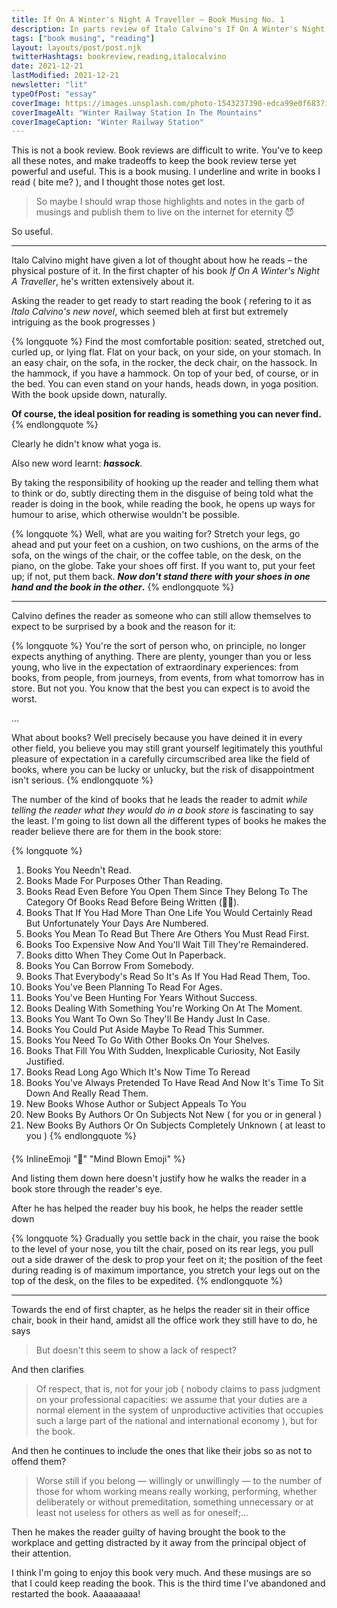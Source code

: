 ```yaml
---
title: If On A Winter's Night A Traveller — Book Musing No. 1
description: In parts review of Italo Calvino's If On A Winter's Night A Traveller
tags: ["book musing", "reading"]
layout: layouts/post/post.njk
twitterHashtags: bookreview,reading,italocalvino
date: 2021-12-21
lastModified: 2021-12-21
newsletter: "lit"
typeOfPost: "essay"
coverImage: https://images.unsplash.com/photo-1543237390-edca99e0f683?ixlib=rb-1.2.1&ixid=MnwxMjA3fDB8MHxwaG90by1wYWdlfHx8fGVufDB8fHx8&auto=format&fit=crop&w=1470&q=80
coverImageAlt: "Winter Railway Station In The Mountains"
coverImageCaption: "Winter Railway Station"
---
```


This is not a book review. Book reviews are difficult to write. You've to keep all these notes, and make tradeoffs to keep the book review terse yet powerful and useful. This is a book musing. I underline and write in books I read ( bite me? ), and I thought those notes get lost.

> So maybe I should wrap those highlights and notes in the garb of musings and publish them to live on the internet for eternity 😈

So useful.

---

Italo Calvino might have given a lot of thought about how he reads – the physical posture of it. In the first chapter of his book _If On A Winter's Night A Traveller_, he's written extensively about it.

Asking the reader to get ready to start reading the book ( refering to it as _Italo Calvino's new novel_, which seemed bleh at first but extremely intriguing as the book progresses )

{% longquote %}
  Find the most comfortable position: seated, stretched out, curled up, or lying flat. Flat on your back, on your side, on your stomach. In an easy chair, on the sofa, in the rocker, the deck chair, on the hassock. In the hammock, if you have a hammock. On top of your bed, of course, or in the bed. You can even stand on your hands, heads down, in yoga position. With the book upside down, naturally.

  **Of course, the ideal position for reading is something you can never find.**
{% endlongquote %}

Clearly he didn't know what yoga is.

Also new word learnt: **_hassock_**.

By taking the responsibility of hooking up the reader and telling them what to think or do, subtly directing them in the disguise of being told what the reader is doing in the book, while reading the book, he opens up ways for humour to arise, which otherwise wouldn't be possible.

{% longquote %}
  Well, what are you waiting for? Stretch your legs, go ahead and put your feet on a cushion, on two cushions, on the arms of the sofa, on the wings of the chair, or the coffee table, on the desk, on the piano, on the globe. Take your shoes off first. If you want to, put your feet up; if not, put them back. **_Now don't stand there with your shoes in one hand and the book in the other_.**
{% endlongquote %}

---

Calvino defines the reader as someone who can still allow themselves to expect to be surprised by a book and the reason for it:

{% longquote %}
You're the sort of person who, on principle, no longer expects anything of anything. There are plenty, younger than you or less young, who live in the expectation of extraordinary experiences: from books, from people, from journeys, from events, from what tomorrow has in store. But not you. You know that the best you can expect is to avoid the worst.

…

What about books? Well precisely because you have deined it in every other field, you believe you may still grant yourself legitimately this youthful pleasure of expectation in a carefully circumscribed area like the field of books, where you can be lucky or unlucky, but the risk of disappointment isn't serious.
{% endlongquote %}

The number of the kind of books that he leads the reader to admit _while telling the reader what they would do in a book store_ is fascinating to say the least. I'm going to list down all the different types of books he makes the reader believe there are for them in the book store:

{% longquote %}
  1. Books You Needn't Read.
  2. Books Made For Purposes Other Than Reading.
  3. Books Read Even Before You Open Them Since They Belong To The Category Of Books Read Before Being Written (🤔🤯).
  4. Books That If You Had More Than One Life You Would Certainly Read But Unfortunately Your Days Are Numbered.
  5. Books You Mean To Read But There Are Others You Must Read First.
  6. Books Too Expensive Now And You'll Wait Till They're Remaindered.
  7. Books ditto When They Come Out In Paperback.
  8. Books You Can Borrow From Somebody.
  9. Books That Everybody's Read So It's As If You Had Read Them, Too.
  10. Books You've Been Planning To Read For Ages.
  11. Books You've Been Hunting For Years Without Success.
  12. Books Dealing With Something You're Working On At The Moment.
  13. Books You Want To Own So They'll Be Handy Just In Case.
  14. Books You Could Put Aside Maybe To Read This Summer.
  15. Books You Need To Go With Other Books On Your Shelves.
  16. Books That Fill You With Sudden, Inexplicable Curiosity, Not Easily Justified.
  17. Books Read Long Ago Which It's Now Time To Reread
  18. Books You've Always Pretended To Have Read And Now It's Time To Sit Down And Really Read Them.
  19. New Books Whose Author or Subject Appeals To You
  20. New Books By Authors Or On Subjects Not New ( for you or in general )
  21. New Books By Authors Or On Subjects Completely Unknown ( at least to you )
{% endlongquote %}

<div style="margin-top:20px;"></div>
{% InlineEmoji "🤯" "Mind Blown Emoji" %}

And listing them down here doesn't justify how he walks the reader in a book store through the reader's eye.

After he has helped the reader buy his book, he helps the reader settle down

{% longquote %}
  Gradually you settle back in the chair, you raise the book to the level of your nose, you tilt the chair, posed on its rear legs, you pull out a side drawer of the desk to prop your feet on it; the position of the feet during reading is of maximum importance, you stretch your legs out on the top of the desk, on the files to be expedited.
{% endlongquote %}

---

Towards the end of first chapter, as he helps the reader sit in their office chair, book in their hand, amidst all the office work they still have to do, he says

> But doesn't this seem to show a lack of respect?

And then clarifies

> Of respect, that is, not for your job ( nobody claims to pass judgment on your professional capacities: we assume that your duties are a normal element in the system of unproductive activities that occupies such a large part of the national and international economy ), but for the book.

And then he continues to include the ones that like their jobs so as not to offend them?

> Worse still if you belong — willingly or unwillingly — to the number of those for whom working means really working, performing, whether deliberately or without premeditation, something unnecessary or at least not useless for others as well as for oneself;…

Then he makes the reader guilty of having brought the book to the workplace and getting distracted by it away from the principal object of their attention.

I think I'm going to enjoy this book very much. And these musings are so that I could keep reading the book. This is the third time I've abandoned and restarted the book. Aaaaaaaaa!